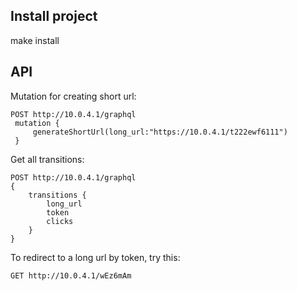 ## Install project
make install

## API

Mutation for creating short url:
```
POST http://10.0.4.1/graphql
 mutation {
     generateShortUrl(long_url:"https://10.0.4.1/t222ewf6111")
 }
```

Get all transitions:

```
POST http://10.0.4.1/graphql
{
    transitions {
        long_url
        token
        clicks
    }
}
```

To redirect to a long url by token, try this:
```
GET http://10.0.4.1/wEz6mAm
```
